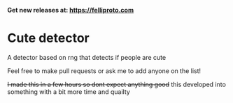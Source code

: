 **Get new releases at:
https://felliproto.com**

# Cute detector

A detector based on rng that detects if people are cute

Feel free to make pull requests or ask me to add anyone on the list!

~~I made this in a few hours so dont expect anything good~~ this developed into something with a bit more time and quailty
